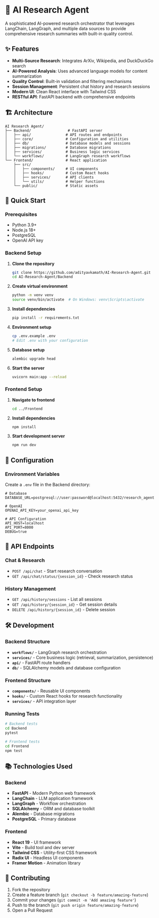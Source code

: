 # 🧠 AI Research Agent

A sophisticated AI-powered research orchestrator that leverages LangChain, LangGraph, and multiple data sources to provide comprehensive research summaries with built-in quality control.

## ✨ Features

- **Multi-Source Research**: Integrates ArXiv, Wikipedia, and DuckDuckGo search
- **AI-Powered Analysis**: Uses advanced language models for content summarization
- **Quality Control**: Built-in validation and filtering mechanisms
- **Session Management**: Persistent chat history and research sessions
- **Modern UI**: Clean React interface with Tailwind CSS
- **RESTful API**: FastAPI backend with comprehensive endpoints

## 🏗️ Architecture

```
AI Research Agent/
├── Backend/                 # FastAPI server
│   ├── api/                # API routes and endpoints
│   ├── core/               # Configuration and utilities
│   ├── db/                 # Database models and sessions
│   ├── migrations/         # Database migrations
│   ├── services/           # Business logic services
│   └── workflows/          # LangGraph research workflows
└── Frontend/               # React application
    ├── src/
    │   ├── components/     # UI components
    │   ├── hooks/          # Custom React hooks
    │   ├── services/       # API clients
    │   └── utils/          # Helper functions
    └── public/             # Static assets
```

## 🚀 Quick Start

### Prerequisites

- Python 3.9+
- Node.js 18+
- PostgreSQL
- OpenAI API key

### Backend Setup

1. **Clone the repository**
   ```bash
   git clone https://github.com/adityavkamath/AI-Research-Agent.git
   cd AI-Research-Agent/Backend
   ```

2. **Create virtual environment**
   ```bash
   python -m venv venv
   source venv/bin/activate  # On Windows: venv\Scripts\activate
   ```

3. **Install dependencies**
   ```bash
   pip install -r requirements.txt
   ```

4. **Environment setup**
   ```bash
   cp .env.example .env
   # Edit .env with your configuration
   ```

5. **Database setup**
   ```bash
   alembic upgrade head
   ```

6. **Start the server**
   ```bash
   uvicorn main:app --reload
   ```

### Frontend Setup

1. **Navigate to frontend**
   ```bash
   cd ../Frontend
   ```

2. **Install dependencies**
   ```bash
   npm install
   ```

3. **Start development server**
   ```bash
   npm run dev
   ```

## 🔧 Configuration

### Environment Variables

Create a `.env` file in the Backend directory:

```env
# Database
DATABASE_URL=postgresql://user:password@localhost:5432/research_agent

# OpenAI
OPENAI_API_KEY=your_openai_api_key

# API Configuration
API_HOST=localhost
API_PORT=8000
DEBUG=true
```

## 📡 API Endpoints

### Chat & Research
- `POST /api/chat` - Start research conversation
- `GET /api/chat/status/{session_id}` - Check research status

### History Management
- `GET /api/history/sessions` - List all sessions
- `GET /api/history/{session_id}` - Get session details
- `DELETE /api/history/{session_id}` - Delete session

## 🛠️ Development

### Backend Structure

- **`workflows/`** - LangGraph research orchestration
- **`services/`** - Core business logic (retrieval, summarization, persistence)
- **`api/`** - FastAPI route handlers
- **`db/`** - SQLAlchemy models and database configuration

### Frontend Structure

- **`components/`** - Reusable UI components
- **`hooks/`** - Custom React hooks for research functionality
- **`services/`** - API integration layer

### Running Tests

```bash
# Backend tests
cd Backend
pytest

# Frontend tests
cd Frontend
npm test
```

## 📚 Technologies Used

### Backend
- **FastAPI** - Modern Python web framework
- **LangChain** - LLM application framework
- **LangGraph** - Workflow orchestration
- **SQLAlchemy** - ORM and database toolkit
- **Alembic** - Database migrations
- **PostgreSQL** - Primary database

### Frontend
- **React 19** - UI framework
- **Vite** - Build tool and dev server
- **Tailwind CSS** - Utility-first CSS framework
- **Radix UI** - Headless UI components
- **Framer Motion** - Animation library

## 🤝 Contributing

1. Fork the repository
2. Create a feature branch (`git checkout -b feature/amazing-feature`)
3. Commit your changes (`git commit -m 'Add amazing feature'`)
4. Push to the branch (`git push origin feature/amazing-feature`)
5. Open a Pull Request

